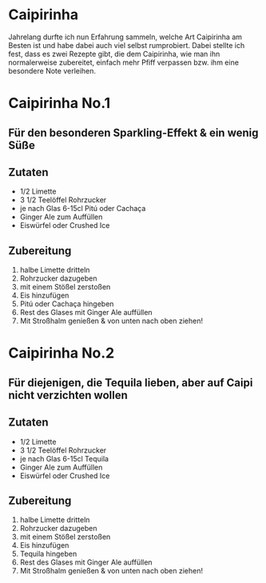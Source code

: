 # Caipirinha

Jahrelang durfte ich nun Erfahrung sammeln, welche Art Caipirinha am Besten ist und habe dabei auch viel selbst rumprobiert.
Dabei stellte ich fest, dass es zwei Rezepte gibt, die dem Caipirinha, wie man ihn normalerweise zubereitet, einfach mehr Pfiff verpassen bzw. ihm eine besondere Note verleihen.

# Caipirinha No.1
## Für den besonderen Sparkling-Effekt & ein wenig Süße

## Zutaten
- 1/2 Limette
- 3 1/2 Teelöffel Rohrzucker
- je nach Glas 6-15cl Pitú oder Cachaça 
- Ginger Ale zum Auffüllen
- Eiswürfel oder Crushed Ice

## Zubereitung
1. halbe Limette dritteln
2. Rohrzucker dazugeben
3. mit einem Stößel zerstoßen
4. Eis hinzufügen
5. Pitú oder Cachaça hingeben
6. Rest des Glases mit Ginger Ale auffüllen
7. Mit Stroßhalm genießen & von unten nach oben ziehen!

# Caipirinha No.2
## Für diejenigen, die Tequila lieben, aber auf Caipi nicht verzichten wollen

## Zutaten
- 1/2 Limette
- 3 1/2 Teelöffel Rohrzucker
- je nach Glas 6-15cl Tequila 
- Ginger Ale zum Auffüllen
- Eiswürfel oder Crushed Ice

## Zubereitung
1. halbe Limette dritteln
2. Rohrzucker dazugeben
3. mit einem Stößel zerstoßen
4. Eis hinzufügen
5. Tequila hingeben
6. Rest des Glases mit Ginger Ale auffüllen
7. Mit Stroßhalm genießen & von unten nach oben ziehen!
